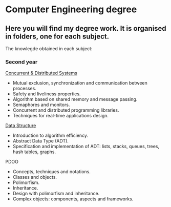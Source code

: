 # Computer Engineering degree
## Here you will find my degree work. It is organised in folders, one for each subject.

The knowlegde obtained in each subject:

### Second year
[Concurrent & Distributed Systems](./computer-engineering/tree/main/concurrent-and-distributed-systems)
* Mutual exclusion, synchronization and communication between processes.
* Safety and liveliness properties.
* Algorithm based on shared memory and message passing.
* Semaphores and monitors.
* Concurrent and distributed programming libraries.
* Techniques for real-time applications design.

[Data Structure](./computer-engineering/tree/main/data-structure)
* Introduction to algorithm efficiency.
* Abstract Data Type (ADT).
* Specification and implementation of ADT: lists, stacks, queues, trees, hash tables, graphs.

PDOO
* Concepts, techniques and notations.
* Classes and objects.
* Polimorfism.
* Inheritance.
* Design with polimorfism and inheritance.
* Complex objects: components, aspects and frameworks.
